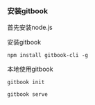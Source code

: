 ### 安装gitbook
首先安装node.js <br>

安装gitbook <br>
```npm
npm install gitbook-cli -g
```

本地使用gitbook <br>
```gitbook
gitbook init
```
```
gitbook serve
```